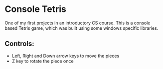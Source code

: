 # Console Tetris

One of my first projects in an introductory CS course. This is a console based Tetris game, which was built using some windows specific libraries.

## Controls:
- Left, Right and Down arrow keys to move the pieces
- Z key to rotate the piece once


